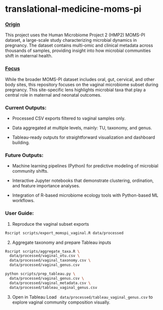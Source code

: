 # translational-medicine-moms-pi
### <ins>Origin</ins>
This project uses the Human Microbiome Project 2 (HMP2) MOMS-PI dataset, a large-scale study characterizing microbial dynamics in pregnancy. The dataset contains multi-omic and clinical metadata across thousands of samples, providing insight into how microbial communities shift in maternal health. 

### <ins>Focus</ins>
While the broader MOMS-PI dataset includes oral, gut, cervical, and other body sites, this repository focuses on the vaginal microbiome subset during pregnancy. This site-specific lens highlights microbial taxa that play a central role in maternal and neonatal outcomes.

### Current Outputs:
- Processed CSV exports filtered to vaginal samples only.

- Data aggregated at multiple levels, mainly: TU, taxonomy, and genus.

- Tableau-ready outputs for straightforward visualization and dashboard building.

### Future Outputs:

- Machine learning pipelines (Python) for predictive modeling of microbial community shifts.

- Interactive Jupyter notebooks that demonstrate clustering, ordination, and feature importance analyses.

- Integration of R-based microbiome ecology tools with Python-based ML workflows.

### User Guide:

1. Reproduce the vaginal subset exports
```bash 
Rscript scripts/export_momspi_vaginal.R data/processed
```
2. Aggregate taxonomy and prepare Tableau inputs
```bash
Rscript scripts/aggregate_taxa.R \
  data/processed/vaginal_otu.csv \
  data/processed/vaginal_taxonomy.csv \
  data/processed/vaginal_genus.csv

python scripts/prep_tableau.py \
  data/processed/vaginal_genus.csv \
  data/processed/vaginal_metadata.csv \
  data/processed/tableau_vaginal_genus.csv
```

3. Open in Tableau
Load ``` data/processed/tableau_vaginal_genus.csv``` to explore vaginal community composition visually.
